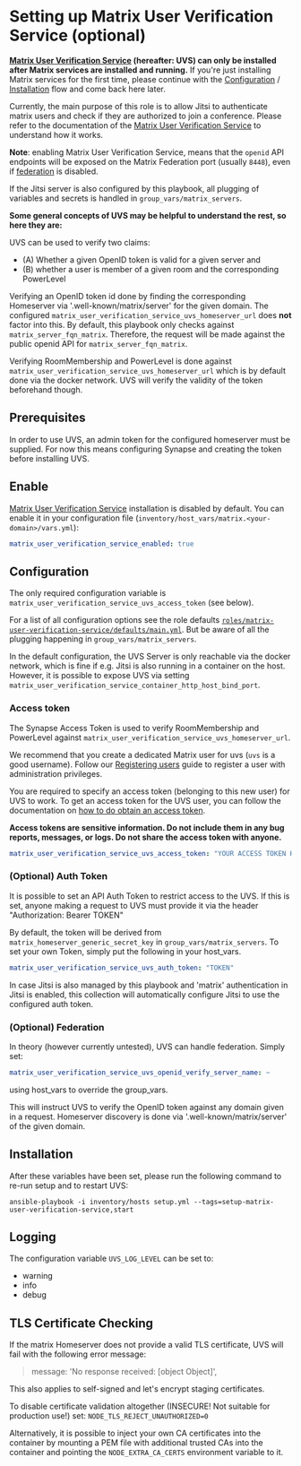 # Setting up Matrix User Verification Service (optional)

**[Matrix User Verification Service](https://github.com/matrix-org/matrix-user-verification-service) (hereafter: UVS) can only be installed after Matrix services are installed and running.**
If you're just installing Matrix services for the first time, please continue with the [Configuration](configuring-playbook.md) / [Installation](installing.md) flow and come back here later.

Currently, the main purpose of this role is to allow Jitsi to authenticate matrix users and check if they are authorized to join a conference. Please refer to the documentation of the [Matrix User Verification Service](https://github.com/matrix-org/matrix-user-verification-service) to understand how it works.

**Note**: enabling Matrix User Verification Service, means that the `openid` API endpoints will be exposed on the Matrix Federation port (usually `8448`), even if [federation](configuring-playbook-federation.md) is disabled.

If the Jitsi server is also configured by this playbook, all plugging of variables and secrets is handled in `group_vars/matrix_servers`.

__Some general concepts of UVS may be helpful to understand the rest, so here they are:__

UVS can be used to verify two claims: 

* (A) Whether a given OpenID token is valid for a given server and
* (B) whether a user is member of a given room and the corresponding PowerLevel

Verifying an OpenID token id done by finding the corresponding Homeserver via  '.well-known/matrix/server' for the given domain.
The configured `matrix_user_verification_service_uvs_homeserver_url` does **not** factor into this.
By default, this playbook only checks against `matrix_server_fqn_matrix`.
Therefore, the request will be made against the public openid API for `matrix_server_fqn_matrix`.

Verifying RoomMembership and PowerLevel is done against `matrix_user_verification_service_uvs_homeserver_url` which is by default done via the docker network.
UVS will verify the validity of the token beforehand though.

## Prerequisites

In order to use UVS, an admin token for the configured homeserver must be supplied. For now this means configuring Synapse and creating the token before installing UVS.

## Enable

[Matrix User Verification Service](https://github.com/matrix-org/matrix-user-verification-service) installation is disabled by default.
You can enable it in your configuration file (`inventory/host_vars/matrix.<your-domain>/vars.yml`):

```yaml
matrix_user_verification_service_enabled: true
```

## Configuration

The only required configuration variable is `matrix_user_verification_service_uvs_access_token` (see below).

For a list of all configuration options see the role defaults [`roles/matrix-user-verification-service/defaults/main.yml`](../roles/custom/matrix-user-verification-service/defaults/main.yml).
But be aware of all the plugging happening in `group_vars/matrix_servers`.

In the default configuration, the UVS Server is only reachable via the docker network, which is fine if e.g. Jitsi is also running in a container on the host.
However, it is possible to expose UVS via setting `matrix_user_verification_service_container_http_host_bind_port`.

### Access token

The Synapse Access Token is used to verify RoomMembership and PowerLevel against `matrix_user_verification_service_uvs_homeserver_url`.

We recommend that you create a dedicated Matrix user for uvs (`uvs` is a good username).
Follow our [Registering users](registering-users.md) guide to register a user with administration privileges.

You are required to specify an access token (belonging to this new user) for UVS to work.
To get an access token for the UVS user, you can follow the documentation on [how to do obtain an access token](obtaining-access-tokens.md).

**Access tokens are sensitive information. Do not include them in any bug reports, messages, or logs. Do not share the access token with anyone.**

```yaml
matrix_user_verification_service_uvs_access_token: "YOUR ACCESS TOKEN HERE"
```

### (Optional) Auth Token

It is possible to set an API Auth Token to restrict access to the UVS. If this is set, anyone making a request to UVS must provide it via the header "Authorization: Bearer TOKEN"

By default, the token will be derived from `matrix_homeserver_generic_secret_key` in `group_vars/matrix_servers`.
To set your own Token, simply put the following in your host_vars.

```yaml
matrix_user_verification_service_uvs_auth_token: "TOKEN"
```

In case Jitsi is also managed by this playbook and 'matrix' authentication in Jitsi is enabled, this collection will automatically configure Jitsi to use the configured auth token.

### (Optional) Federation

In theory (however currently untested), UVS can handle federation. Simply set:

```yaml
matrix_user_verification_service_uvs_openid_verify_server_name: ~
```

using host_vars to override the group_vars.

This will instruct UVS to verify the OpenID token against any domain given in a request. 
Homeserver discovery is done via '.well-known/matrix/server' of the given domain.

## Installation

After these variables have been set, please run the following command to re-run setup and to restart UVS:

```
ansible-playbook -i inventory/hosts setup.yml --tags=setup-matrix-user-verification-service,start
```

## Logging

The configuration variable `UVS_LOG_LEVEL` can be set to: 
- warning
- info
- debug

## TLS Certificate Checking
If the matrix Homeserver does not provide a valid TLS certificate, UVS will fail with the following error message:

> message: 'No response received: [object Object]',

This also applies to self-signed and let's encrypt staging certificates.

To disable certificate validation altogether (INSECURE! Not suitable for production use!) set: `NODE_TLS_REJECT_UNAUTHORIZED=0`

Alternatively, it is possible to inject your own CA certificates into the container by mounting a PEM file with additional trusted CAs into the container and pointing the `NODE_EXTRA_CA_CERTS` environment variable to it.
